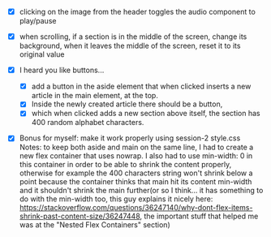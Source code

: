 - [x] clicking on the image from the header toggles the audio component to play/pause

- [x] when scrolling, if a section is in the middle of the screen, change its background, when it leaves the middle of the screen, reset it to its original value

- [x] I heard you like buttons...
  - [x] add a button in the aside element that when clicked inserts a new article in the main element, at the top.  
  - [x] Inside the newly created article there should be a button,  
  - [x] which when clicked adds a new section above itself, the section has 400 random alphabet characters.  

- [x] Bonus for myself: make it work properly using session-2 style.css
\
Notes: to keep both aside and main on the same line, I had to create a new flex container that uses nowrap. I also had to use min-width: 0 in this container in order to be able to shrink the content properly, otherwise for example the 400 characters string won't shrink below a point because the container thinks that main hit its content min-width and it shouldn't shrink the main further(or so I think... it has something to do with the min-width too, this guy explains it nicely here: https://stackoverflow.com/questions/36247140/why-dont-flex-items-shrink-past-content-size/36247448, the important stuff that helped me was at the "Nested Flex Containers" section)